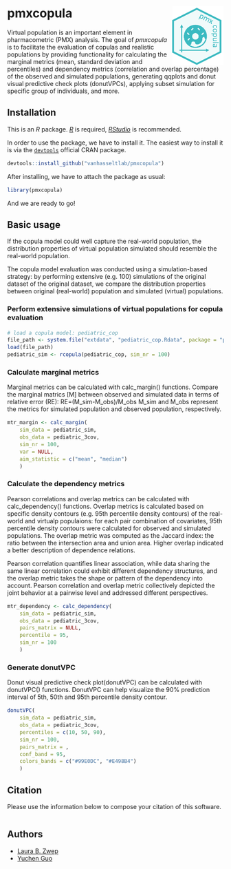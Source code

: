 
# pmxcopula  <img src="inst/img/logo.png" width="120" align="right" />

<!-- badges: start -->
<!-- badges: end -->

Virtual population is an important element in pharmacometric (PMX) analysis.
The goal of *pmxcopula* is to facilitate the evaluation of copulas and realistic 
populations by providing functionality for calculating the marginal metrics 
(mean, standard deviation and percentiles) and dependency metrics (correlation 
and overlap percentage) of the observed and simulated populations, generating 
qqplots and donut visual predictive check plots (donutVPCs), 
applying subset simulation for specific group of individuals, and more.



## Installation

This is an *R* package. [*R*](https://www.r-project.org/) is required,
[*RStudio*](https://www.rstudio.com/) is recommended.

In order to use the package, we have to install it. The easiest way to
install it is via the [`devtools`](https://devtools.r-lib.org/) official
CRAN package.

```r
devtools::install_github("vanhasseltlab/pmxcopula")
```
After installing, we have to attach the package as usual:

```r
library(pmxcopula)
```

And we are ready to go!

## Basic usage

If the copula model could well capture the real-world population, the distribution properties of virtual population simulated should resemble the real-world population.

The copula model evaluation was conducted using a simulation-based strategy: by performing extensive (e.g. 100) simulations of the original dataset of the original dataset, we compare the distribution properties between original (real-world) population and simulated (virtual) populations. 

### Perform extensive simulations of virtual populations for copula evaluation

``` r
# load a copula model: pediatric_cop
file_path <- system.file("extdata", "pediatric_cop.Rdata", package = "pmxcopula")
load(file_path)
pediatric_sim <- rcopula(pediatric_cop, sim_nr = 100)
```

### Calculate marginal metrics
Marginal metrics can be calculated with calc_margin() functions.
Compare the marginal matrics [M] between observed and simulated data in terms of relative error (RE):
    RE=(M_sim-M_obs)/M_obs 
M_sim and M_obs represent the metrics for simulated population and observed population, respectively.
``` r
mtr_margin <- calc_margin(
    sim_data = pediatric_sim,
    obs_data = pediatric_3cov,
    sim_nr = 100,
    var = NULL,
    aim_statistic = c("mean", "median")
    )

```

### Calculate the dependency metrics
Pearson correlations and overlap metrics can be calculated with calc_dependency() functions.
Overlap metrics is calculated based on specific density contours (e.g. 95th percentile density contours) of the real-world and virtualp populaions:  for each pair combination of covariates, 95th percentile density contours were calculated for observed and simulated populations. The overlap metric was computed as the Jaccard index: the ratio between the intersection area and union area. Higher overlap indicated a better description of dependence relations.

Pearson correlation quantifies linear association, while data sharing the same linear correlation could exhibit different dependency structures, and the overlap metric takes the shape or pattern of the dependency into account. Pearson correlation and overlap metric collectively depicted the joint behavior at a pairwise level and addressed different perspectives.
``` r
mtr_dependency <- calc_dependency(
    sim_data = pediatric_sim,
    obs_data = pediatric_3cov,
    pairs_matrix = NULL,
    percentile = 95,
    sim_nr = 100
    )
```

### Generate donutVPC
Donut visual predictive check plot(donutVPC) can be calculated with donutVPC() functions.
DonutVPC can help visualize the 90% prediction interval of 5th, 50th and 95th percentile density contour.
``` r
donutVPC(
    sim_data = pediatric_sim,
    obs_data = pediatric_3cov,
    percentiles = c(10, 50, 90),
    sim_nr = 100,
    pairs_matrix = ,
    conf_band = 95,
    colors_bands = c("#99E0DC", "#E498B4")
    )
```

## Citation

Please use the information below to compose your citation of this software.

```

```


## Authors

- [Laura B. Zwep](https://www.universiteitleiden.nl/en/staffmembers/laura-zwep#tab-1)
- [Yuchen Guo](https://www.universiteitleiden.nl/en/staffmembers/yuchen-guo#tab-1)
